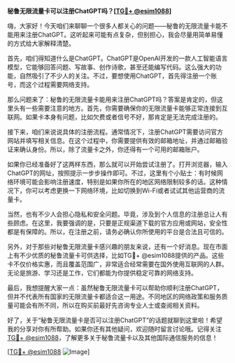 **秘鲁无限流量卡可以注册ChatGPT吗？[[TG💪+ @esim1088](https://t.me/s/esim1088)]**

嗨，大家好！今天咱们来聊聊一个很多人都关心的问题——秘鲁的无限流量卡能不能用来注册ChatGPT。这听起来可能有点复杂，但别担心，我会尽量用简单易懂的方式给大家解释清楚。

首先，咱们得知道什么是ChatGPT。ChatGPT是OpenAI开发的一款人工智能语言模型，它能够回答问题、写故事、创作诗歌，甚至还能编写代码。这么强大的功能，自然吸引了不少人的关注。不过，要想使用ChatGPT，首先得注册一个账号，而这个过程需要网络支持。

那么问题来了：秘鲁的无限流量卡能用来注册ChatGPT吗？答案是肯定的，但这里头有一些需要注意的地方。首先，你需要确保你的无限流量卡能够正常连接到互联网。如果卡本身有问题，比如欠费或者信号不好，那肯定是无法完成注册的。

接下来，咱们来说说具体的注册流程。通常情况下，注册ChatGPT需要访问官方网站并填写相关信息。在这个过程中，你需要提供有效的邮箱地址，并通过邮箱验证来确认身份。所以，除了流量卡之外，你还得有一个可用的邮箱账户。

如果你已经准备好了这两样东西，那么就可以开始尝试注册了。打开浏览器，输入ChatGPT的网址，按照提示一步步操作即可。不过，这里有个小贴士：有时候网络环境可能会影响注册速度，特别是如果你所在的地区网络限制较多的话。这种情况下，你可以考虑更换一下网络环境，比如切换到Wi-Fi或者试试其他运营商的流量卡。

当然，也有不少人会担心隐私和安全问题。毕竟，涉及到个人信息的注册总让人有些顾虑。在这里，我要强调的是，只要是正规渠道下载的官方应用或网站，安全性都是有保障的。所以，在注册之前，请务必确认你所使用的平台是合法且可信的。

另外，对于那些对秘鲁无限流量卡感兴趣的朋友来说，还有一个好消息。现在市面上有不少优质的秘鲁流量卡可供选择，比如TG💪+ @esim1088提供的产品。这些卡不仅价格实惠，而且覆盖范围广，非常适合经常需要在国外使用互联网的人群。无论是旅游、学习还是工作，它们都能为你提供稳定可靠的网络支持。

最后，我想提醒大家一点：虽然秘鲁无限流量卡可以帮助你顺利注册ChatGPT，但并不代表所有国家的无限流量卡都适合这一用途。不同地区的网络政策和服务质量可能会有所不同，所以在购买前最好先咨询专业人士或查阅相关资料。

好了，关于“秘鲁无限流量卡是否可以注册ChatGPT”的话题就聊到这里啦！希望我的分享对你有所帮助。如果你还有其他疑问，欢迎随时留言讨论哦。记得关注[TG💪+ @esim1088](https://t.me/s/esim1088)，了解更多关于秘鲁流量卡以及其他国际通信服务的信息！

[[TG💪+ @esim1088](https://t.me/s/esim1088) ![Image](https://i.postimg.cc/4NQfJmqS/Snipaste-2025-05-13-00-14-12.png)]